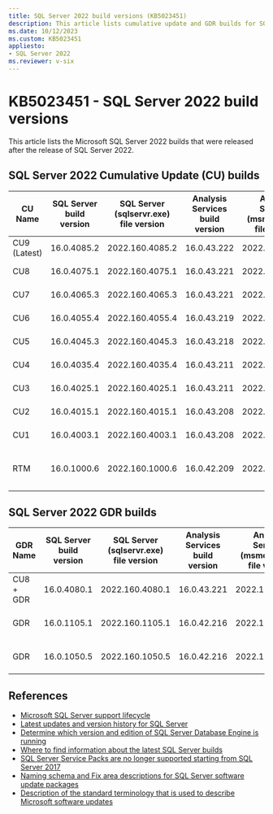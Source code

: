 ```yaml
---
title: SQL Server 2022 build versions (KB5023451)
description: This article lists cumulative update and GDR builds for SQL Server 2022.
ms.date: 10/12/2023
ms.custom: KB5023451
appliesto:
- SQL Server 2022
ms.reviewer: v-six
---
```

# KB5023451 - SQL Server 2022 build versions

This article lists the Microsoft SQL Server 2022 builds that were released after the release of SQL Server 2022.

## SQL Server 2022 Cumulative Update (CU) builds

| CU Name | SQL Server build version | SQL Server (sqlservr.exe) file version | Analysis Services build version | Analysis Services (msmdsrv.exe) file version | Knowledge Base number | Release date |
|--------------|-------------|-----------------|-------------|-----------------|-----------------------------------|--------------------|
| CU9 (Latest) | 16.0.4085.2 | 2022.160.4085.2 | 16.0.43.222 | 2022.160.43.222 | [KB5030731](cumulativeupdate9.md) | October 12, 2023   |
| CU8          | 16.0.4075.1 | 2022.160.4075.1 | 16.0.43.221 | 2022.160.43.221 | [KB5029666](cumulativeupdate8.md) | September 14, 2023 |
| CU7          | 16.0.4065.3 | 2022.160.4065.3 | 16.0.43.221 | 2022.160.43.221 | [KB5028743](cumulativeupdate7.md) | August 10, 2023    |
| CU6          | 16.0.4055.4 | 2022.160.4055.4 | 16.0.43.219 | 2022.160.43.219 | [KB5027505](cumulativeupdate6.md) | July 13, 2023      |
| CU5          | 16.0.4045.3 | 2022.160.4045.3 | 16.0.43.218 | 2022.160.43.218 | [KB5026806](cumulativeupdate5.md) | June 15, 2023      |
| CU4          | 16.0.4035.4 | 2022.160.4035.4 | 16.0.43.211 | 2022.160.43.211 | [KB5026717](cumulativeupdate4.md) | May 11, 2023       |
| CU3          | 16.0.4025.1 | 2022.160.4025.1 | 16.0.43.211 | 2022.160.43.211 | [KB5024396](cumulativeupdate3.md) | April 13, 2023     |
| CU2          | 16.0.4015.1 | 2022.160.4015.1 | 16.0.43.208 | 2022.160.43.208 | [KB5023127](cumulativeupdate2.md) | March 15, 2023     |
| CU1          | 16.0.4003.1 | 2022.160.4003.1 | 16.0.43.208 | 2022.160.43.208 | [KB5022375](cumulativeupdate1.md) | February 16, 2023  |
| RTM | 16.0.1000.6 | 2022.160.1000.6 | 16.0.42.209 | 2022.160.42.209 | [SQL Server 2022 release notes](/sql/sql-server/sql-server-2022-release-notes) | November 16, 2022 |

## SQL Server 2022 GDR builds

| GDR Name | SQL Server build version | SQL Server (sqlservr.exe) file version | Analysis Services build version | Analysis Services (msmdsrv.exe) file version | Knowledge Base number | Release date |
|------------|-------------|-----------------|-------------|-----------------|---------------------------------------------------------|-------------------|
| CU8 + GDR  | 16.0.4080.1 | 2022.160.4080.1 | 16.0.43.221 | 2022.160.43.221 | [KB5029503](https://support.microsoft.com/help/5029503) | October 10, 2023  |
| GDR        | 16.0.1105.1 | 2022.160.1105.1 | 16.0.42.216 | 2022.160.42.216 | [KB5029379](https://support.microsoft.com/help/5029379) | October 10, 2023  |
| GDR        | 16.0.1050.5 | 2022.160.1050.5 | 16.0.42.216 | 2022.160.42.216 | [KB5021522](https://support.microsoft.com/help/5021522) | February 14, 2023 |

## References

- [Microsoft SQL Server support lifecycle](https://support.microsoft.com/lifecycle/)
- [Latest updates and version history for SQL Server](../download-and-install-latest-updates.md)
- [Determine which version and edition of SQL Server Database Engine is running](../find-my-sql-version.md)
- [Where to find information about the latest SQL Server builds](https://support.microsoft.com/help/957826)
- [SQL Server Service Packs are no longer supported starting from SQL Server 2017](https://support.microsoft.com/help/4041553)
- [Naming schema and Fix area descriptions for SQL Server software update packages](../../database-engine/install/windows/naming-schema-and-fix-area.md)
- [Description of the standard terminology that is used to describe Microsoft software updates](../../../windows-client/deployment/standard-terminology-software-updates.md)
